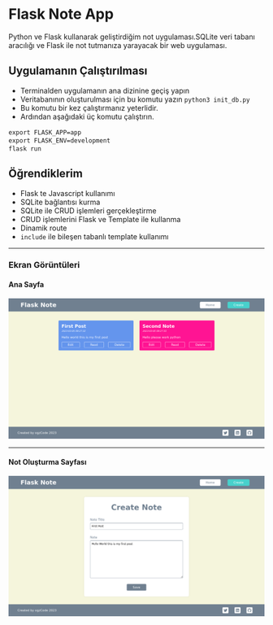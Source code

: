 # Flask Note App
Python ve Flask kullanarak geliştirdiğim not uygulaması.SQLite veri tabanı aracılığı ve Flask ile not tutmanıza yarayacak bir web uygulaması.

## Uygulamanın Çalıştırılması
* Terminalden uygulamanın ana dizinine geçiş yapın
* Veritabanının oluşturulması için bu komutu yazın 
`python3 init_db.py`
* Bu komutu bir kez çalıştırmanız yeterlidir.
* Ardından aşağıdaki üç komutu çalıştırın.
```
export FLASK_APP=app
export FLASK_ENV=development
flask run
```


## Öğrendiklerim
* Flask te Javascript kullanımı
* SQLite bağlantısı kurma
* SQLite ile CRUD işlemleri gerçekleştirme
* CRUD işlemlerini Flask ve Template ile kullanma
* Dinamik route
* `include` ile bileşen tabanlı template kullanımı
<hr>

### Ekran Görüntüleri

#### Ana Sayfa
<img src="screenshot/home.png"/>

<hr>

#### Not Oluşturma Sayfası
<img src="screenshot/create.png"/>